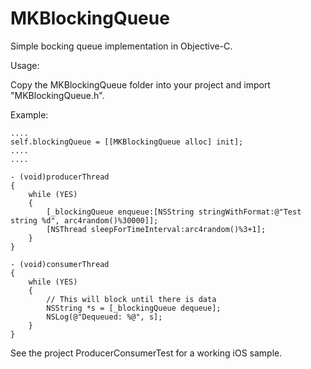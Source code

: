 MKBlockingQueue
===============

Simple bocking queue implementation in Objective-C.

Usage:

Copy the MKBlockingQueue folder into your project and import "MKBlockingQueue.h".

Example:

    ....
    self.blockingQueue = [[MKBlockingQueue alloc] init];
    ....
    ....
    
    - (void)producerThread
    {
        while (YES)
        {
            [_blockingQueue enqueue:[NSString stringWithFormat:@"Test string %d", arc4random()%30000]];
            [NSThread sleepForTimeInterval:arc4random()%3+1];
        }
    }

    - (void)consumerThread
    {
        while (YES)
        {
            // This will block until there is data
            NSString *s = [_blockingQueue dequeue];
            NSLog(@"Dequeued: %@", s];
        }
    }

See the project ProducerConsumerTest for a working iOS sample.
